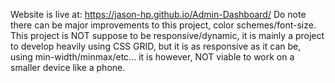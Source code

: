 Website is live at: https://jason-hp.github.io/Admin-Dashboard/
Do note there can be major improvements to this project, color schemes/font-size. 
This project is NOT suppose to be responsive/dynamic, it is mainly a project to develop heavily using CSS GRID, but it is as responsive as it can be, using min-width/minmax/etc... it is however, NOT viable to work on a smaller device like a phone.

